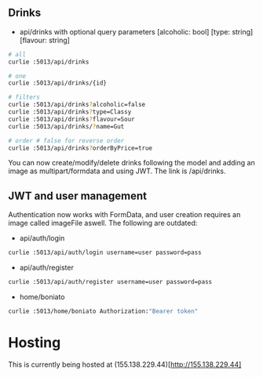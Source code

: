 ## Drinks

- api/drinks with optional query parameters \[alcoholic: bool\] \[type: string\] \[flavour: string\]
```bash
# all
curlie :5013/api/drinks

# one
curlie :5013/api/drinks/{id}

# filters
curlie :5013/api/drinks?alcoholic=false
curlie :5013/api/drinks?type=Classy
curlie :5013/api/drinks?flavour=Sour
curlie :5013/api/drinks/?name=Gut

# order # false for reverse order
curlie :5013/api/drinks?orderByPrice=true
```

You can now create/modify/delete drinks
following the model and adding an image
as multipart/formdata and using JWT.
The link is /api/drinks.



## JWT and user management

Authentication now works with FormData,
and user creation requires an image called imageFile aswell.
The following are outdated:

- api/auth/login
```bash
curlie :5013/api/auth/login username=user password=pass
```

- api/auth/register
```bash
curlie :5013/api/auth/register username=user password=pass
```

- home/boniato
```bash
curlie :5013/home/boniato Authorization:"Bearer token"
```


# Hosting
This is currently being hosted at (155.138.229.44)[http://155.138.229.44]
